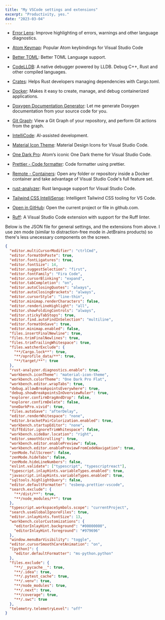 ```yaml
---
title: "My VSCode settings and extensions"
excerpt: "Productivity, yes."
date: "2023-03-04"
---
```


- [Error Lens](https://marketplace.visualstudio.com/items?itemName=usernamehw.errorlens): Improve highlighting of errors, warnings and other language diagnostics.

- [Atom Keymap](https://marketplace.visualstudio.com/items?itemName=ms-vscode.atom-keybindings): Popular Atom keybindings for Visual Studio Code

- [Better TOML](https://marketplace.visualstudio.com/items?itemName=bungcip.better-toml): Better TOML Language support.

- [CodeLLDB](https://marketplace.visualstudio.com/items?itemName=vadimcn.vscode-lldb): A native debugger powered by LLDB. Debug C++, Rust and other compiled languages.

- [Crates](https://marketplace.visualstudio.com/items?itemName=serayuzgur.crates): Helps Rust developers managing dependencies with Cargo.toml.

- [Docker](https://marketplace.visualstudio.com/items?itemName=ms-azuretools.vscode-docker): Makes it easy to create, manage, and debug containerized applications.

- [Doxygen Documentation Generator](https://marketplace.visualstudio.com/items?itemName=cschlosser.doxdocgen): Let me generate Doxygen documentation from your source code for you.

- [Git Graph](https://marketplace.visualstudio.com/items?itemName=mhutchie.git-graph): View a Git Graph of your repository, and perform Git actions from the graph.

- [IntelliCode](https://marketplace.visualstudio.com/items?itemName=VisualStudioExptTeam.vscodeintellicode): AI-assisted development.

- [Material Icon Theme](https://marketplace.visualstudio.com/items?itemName=PKief.material-icon-theme): Material Design Icons for Visual Studio Code.

- [One Dark Pro](https://marketplace.visualstudio.com/items?itemName=zhuangtongfa.Material-theme): Atom‘s iconic One Dark theme for Visual Studio Code.

- [Prettier - Code formatter](https://marketplace.visualstudio.com/items?itemName=esbenp.prettier-vscode): Code formatter using prettier.

- [Remote - Containers](https://marketplace.visualstudio.com/items?itemName=ms-vscode-remote.remote-containers): Open any folder or repository inside a Docker container and take advantage of Visual Studio Code's full feature set.

- [rust-analyzer](https://marketplace.visualstudio.com/items?itemName=rust-lang.rust-analyzer): Rust language support for Visual Studio Code.

- [Tailwind CSS IntelliSense](https://marketplace.visualstudio.com/items?itemName=bradlc.vscode-tailwindcss): Intelligent Tailwind CSS tooling for VS Code.

- [Open in GitHub](https://marketplace.visualstudio.com/items?itemName=fabiospampinato.vscode-open-in-github): Open the current project or file in github.com.

- [Ruff](https://marketplace.visualstudio.com/items?itemName=charliermarsh.ruff): A Visual Studio Code extension with support for the Ruff linter.

Below is the JSON file for general settings, and the extensions from above. I use zen mode (similar to distraction-free mode in JetBrains products) so there's less unecessary components on the screen.

```json
{
  "editor.multiCursorModifier": "ctrlCmd",
  "editor.formatOnPaste": true,
  "editor.fontLigatures": true,
  "editor.fontSize": 14,
  "editor.suggestSelection": "first",
  "editor.fontFamily": "Fira Code",
  "editor.cursorBlinking": "expand",
  "editor.tabCompletion": "on",
  "editor.autoClosingQuotes": "always",
  "editor.autoClosingBrackets": "always",
  "editor.cursorStyle": "line-thin",
  "editor.minimap.renderCharacters": false,
  "editor.renderLineHighlight": "all",
  "editor.showFoldingControls": "always",
  "editor.stickyTabStops": true,
  "editor.find.autoFindInSelection": "multiline",
  "editor.formatOnSave": true,
  "editor.minimap.enabled": false,
  "files.insertFinalNewline": true,
  "files.trimFinalNewlines": true,
  "files.trimTrailingWhitespace": true,
  "files.watcherExclude": {
    "**/Cargo.lock**": true,
    "**/oprofile_data/**": true,
    "**/target/**": true
  },
  "rust-analyzer.diagnostics.enable": true,
  "workbench.iconTheme": "material-icon-theme",
  "workbench.colorTheme": "One Dark Pro Flat",
  "workbench.editor.wrapTabs": true,
  "debug.allowBreakpointsEverywhere": true,
  "debug.showBreakpointsInOverviewRuler": true,
  "explorer.confirmDragAndDrop": false,
  "explorer.confirmDelete": false,
  "oneDarkPro.vivid": true,
  "files.autoSave": "afterDelay",
  "editor.renderWhitespace": "none",
  "editor.bracketPairColorization.enabled": true,
  "workbench.startupEditor": "none",
  "diffEditor.ignoreTrimWhitespace": false,
  "workbench.sideBar.location": "right",
  "editor.smoothScrolling": true,
  "workbench.editor.enablePreview": false,
  "workbench.editor.enablePreviewFromCodeNavigation": true,
  "zenMode.fullScreen": false,
  "zenMode.hideTabs": false,
  "zenMode.hideLineNumbers": false,
  "eslint.validate": ["typescript", "typescriptreact"],
  "typescript.inlayHints.variableTypes.enabled": true,
  "javascript.inlayHints.variableTypes.enabled": true,
  "sqltools.highlightQuery": false,
  "editor.defaultFormatter": "esbenp.prettier-vscode",
  "search.exclude": {
    "**/dist/**": true,
    "**/node_modules/**": true
  },
  "typescript.workspaceSymbols.scope": "currentProject",
  "search.useGlobalIgnoreFiles": true,
  "editor.inlayHints.fontSize": 13,
  "workbench.colorCustomizations": {
    "editorInlayHint.background": "#00000000",
    "editorInlayHint.foreground": "#979696"
  },
  "window.menuBarVisibility": "toggle",
  "editor.cursorSmoothCaretAnimation": "on",
  "[python]": {
    "editor.defaultFormatter": "ms-python.python"
  },
  "files.exclude": {
    "**/__pycache__": true,
    "**/.idea": true,
    "**/.pytest_cache": true,
    "**/.venv": true,
    "**/node_modules": true,
    "**/.next": true,
    "**/coverage": true,
    "**/.swc": true
  },
  "telemetry.telemetryLevel": "off"
}
```
